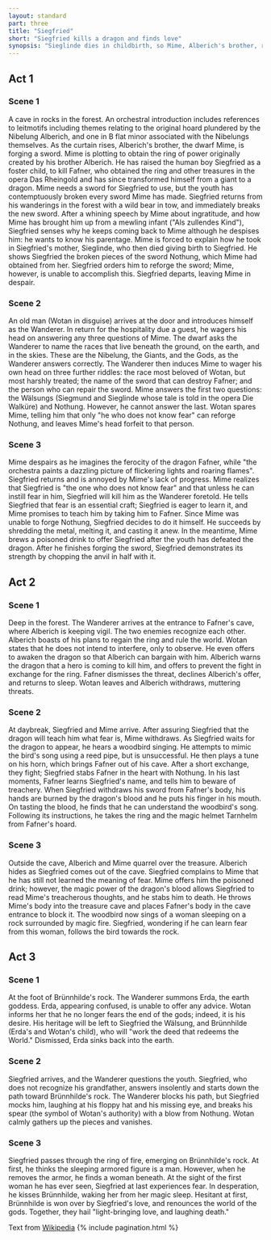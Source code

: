 ```yaml
---
layout: standard
part: three
title: "Siegfried"
short: "Siegfried kills a dragon and finds love"
synopsis: "Sieglinde dies in childbirth, so Mime, Alberich's brother, raises the child, Siegfried, with the ultimate purpose of using him to kill Fafner, and retrieve the ring. Siegfried reforge his father's sword and uses it to kill Fafner, now a dragon. Siegfried tastes a little of the dragon's blood and learns that Mime is planning to kill him and that there is a woman asleep surrounded by magic fire. Siegfried kills Mime and rescues Brünnhilde. They fall in love, and Brünnhilde accepts her mortal nature."
---
```


## Act 1

### Scene 1

A cave in rocks in the forest. An orchestral introduction includes references to leitmotifs including themes relating to the original hoard plundered by the Nibelung Alberich, and one in B flat minor associated with the Nibelungs themselves. As the curtain rises, Alberich's brother, the dwarf Mime, is forging a sword. Mime is plotting to obtain the ring of power originally created by his brother Alberich. He has raised the human boy Siegfried as a foster child, to kill Fafner, who obtained the ring and other treasures in the opera Das Rheingold and has since transformed himself from a giant to a dragon. Mime needs a sword for Siegfried to use, but the youth has contemptuously broken every sword Mime has made. Siegfried returns from his wanderings in the forest with a wild bear in tow, and immediately breaks the new sword. After a whining speech by Mime about ingratitude, and how Mime has brought him up from a mewling infant ("Als zullendes Kind"), Siegfried senses why he keeps coming back to Mime although he despises him: he wants to know his parentage. Mime is forced to explain how he took in Siegfried's mother, Sieglinde, who then died giving birth to Siegfried. He shows Siegfried the broken pieces of the sword Nothung, which Mime had obtained from her. Siegfried orders him to reforge the sword; Mime, however, is unable to accomplish this. Siegfried departs, leaving Mime in despair.

### Scene 2

An old man (Wotan in disguise) arrives at the door and introduces himself as the Wanderer. In return for the hospitality due a guest, he wagers his head on answering any three questions of Mime. The dwarf asks the Wanderer to name the races that live beneath the ground, on the earth, and in the skies. These are the Nibelung, the Giants, and the Gods, as the Wanderer answers correctly. The Wanderer then induces Mime to wager his own head on three further riddles: the race most beloved of Wotan, but most harshly treated; the name of the sword that can destroy Fafner; and the person who can repair the sword. Mime answers the first two questions: the Wälsungs (Siegmund and Sieglinde whose tale is told in the opera Die Walküre) and Nothung. However, he cannot answer the last. Wotan spares Mime, telling him that only "he who does not know fear" can reforge Nothung, and leaves Mime's head forfeit to that person.

### Scene 3

Mime despairs as he imagines the ferocity of the dragon Fafner, while "the orchestra paints a dazzling picture of flickering lights and roaring flames". Siegfried returns and is annoyed by Mime's lack of progress. Mime realizes that Siegfried is "the one who does not know fear" and that unless he can instill fear in him, Siegfried will kill him as the Wanderer foretold. He tells Siegfried that fear is an essential craft; Siegfried is eager to learn it, and Mime promises to teach him by taking him to Fafner. Since Mime was unable to forge Nothung, Siegfried decides to do it himself. He succeeds by shredding the metal, melting it, and casting it anew. In the meantime, Mime brews a poisoned drink to offer Siegfried after the youth has defeated the dragon. After he finishes forging the sword, Siegfried demonstrates its strength by chopping the anvil in half with it.

## Act 2

### Scene 1

Deep in the forest. The Wanderer arrives at the entrance to Fafner's cave, where Alberich is keeping vigil. The two enemies recognize each other. Alberich boasts of his plans to regain the ring and rule the world. Wotan states that he does not intend to interfere, only to observe. He even offers to awaken the dragon so that Alberich can bargain with him. Alberich warns the dragon that a hero is coming to kill him, and offers to prevent the fight in exchange for the ring. Fafner dismisses the threat, declines Alberich's offer, and returns to sleep. Wotan leaves and Alberich withdraws, muttering threats.

### Scene 2

At daybreak, Siegfried and Mime arrive. After assuring Siegfried that the dragon will teach him what fear is, Mime withdraws. As Siegfried waits for the dragon to appear, he hears a woodbird singing. He attempts to mimic the bird's song using a reed pipe, but is unsuccessful. He then plays a tune on his horn, which brings Fafner out of his cave. After a short exchange, they fight; Siegfried stabs Fafner in the heart with Nothung. In his last moments, Fafner learns Siegfried's name, and tells him to beware of treachery. When Siegfried withdraws his sword from Fafner's body, his hands are burned by the dragon's blood and he puts his finger in his mouth. On tasting the blood, he finds that he can understand the woodbird's song. Following its instructions, he takes the ring and the magic helmet Tarnhelm from Fafner's hoard.

### Scene 3

Outside the cave, Alberich and Mime quarrel over the treasure. Alberich hides as Siegfried comes out of the cave. Siegfried complains to Mime that he has still not learned the meaning of fear. Mime offers him the poisoned drink; however, the magic power of the dragon's blood allows Siegfried to read Mime's treacherous thoughts, and he stabs him to death. He throws Mime's body into the treasure cave and places Fafner's body in the cave entrance to block it. The woodbird now sings of a woman sleeping on a rock surrounded by magic fire. Siegfried, wondering if he can learn fear from this woman, follows the bird towards the rock.

## Act 3

### Scene 1

At the foot of Brünnhilde's rock. The Wanderer summons Erda, the earth goddess. Erda, appearing confused, is unable to offer any advice. Wotan informs her that he no longer fears the end of the gods; indeed, it is his desire. His heritage will be left to Siegfried the Wälsung, and Brünnhilde (Erda's and Wotan's child), who will "work the deed that redeems the World." Dismissed, Erda sinks back into the earth.

### Scene 2

Siegfried arrives, and the Wanderer questions the youth. Siegfried, who does not recognize his grandfather, answers insolently and starts down the path toward Brünnhilde's rock. The Wanderer blocks his path, but Siegfried mocks him, laughing at his floppy hat and his missing eye, and breaks his spear (the symbol of Wotan's authority) with a blow from Nothung. Wotan calmly gathers up the pieces and vanishes.

### Scene 3

Siegfried passes through the ring of fire, emerging on Brünnhilde's rock. At first, he thinks the sleeping armored figure is a man. However, when he removes the armor, he finds a woman beneath. At the sight of the first woman he has ever seen, Siegfried at last experiences fear. In desperation, he kisses Brünnhilde, waking her from her magic sleep. Hesitant at first, Brünnhilde is won over by Siegfried's love, and renounces the world of the gods. Together, they hail "light-bringing love, and laughing death."

Text from [Wikipedia](https://en.wikipedia.org/wiki/Siegfried_(opera))
{% include pagination.html %}